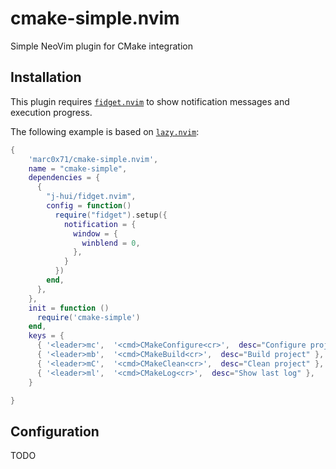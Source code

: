 # cmake-simple.nvim
Simple NeoVim plugin for CMake integration

## Installation

This plugin requires [`fidget.nvim`](https://github.com/j-hui/fidget.nvim) to show notification messages and execution progress.


The following example is based on
[`lazy.nvim`](https://github.com/folke/lazy.nvim):

```lua
{
    'marc0x71/cmake-simple.nvim',
    name = "cmake-simple",
    dependencies = {
      {
        "j-hui/fidget.nvim",
        config = function()
          require("fidget").setup({
            notification = {
              window = {
                winblend = 0,
              },
            }
          })
        end,
      },
    },
    init = function ()
      require('cmake-simple')
    end,
    keys = {
      { '<leader>mc',  '<cmd>CMakeConfigure<cr>',  desc="Configure project" },
      { '<leader>mb',  '<cmd>CMakeBuild<cr>',  desc="Build project" },
      { '<leader>mC',  '<cmd>CMakeClean<cr>',  desc="Clean project" },
      { '<leader>ml',  '<cmd>CMakeLog<cr>',  desc="Show last log" },
    }

}
```
## Configuration

TODO


